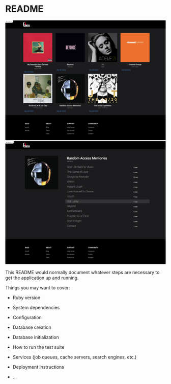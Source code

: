 # README

![screenshot](./app/assets/images/1611680393152.png)
![screenshot](./app/assets/images/1611680657275.png)




This README would normally document whatever steps are necessary to get the
application up and running.

Things you may want to cover:

* Ruby version

* System dependencies

* Configuration

* Database creation

* Database initialization

* How to run the test suite

* Services (job queues, cache servers, search engines, etc.)

* Deployment instructions

* ...
